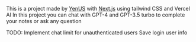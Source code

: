 This is a project made by [YenUS](https://yenus.dev/) with [Next.js](https://nextjs.org/) using tailwind CSS and Vercel AI
In this project you can chat with GPT-4 and GPT-3.5 turbo to complete your notes or ask any question

TODO:
Implement chat limit for unauthenticated users
Save login user info